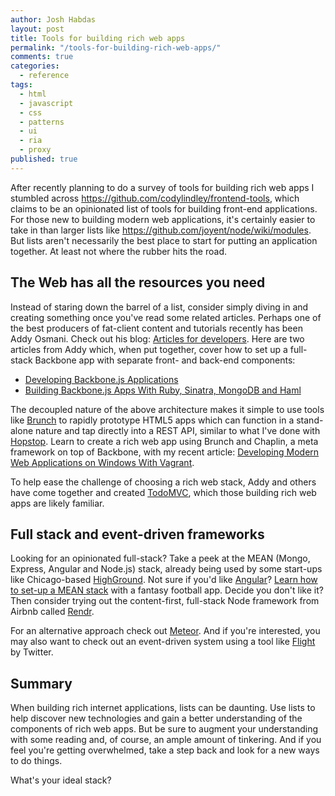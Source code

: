 ```yaml
---
author: Josh Habdas
layout: post
title: Tools for building rich web apps
permalink: "/tools-for-building-rich-web-apps/"
comments: true
categories:
  - reference
tags:
  - html
  - javascript
  - css
  - patterns
  - ui
  - ria
  - proxy
published: true
---
```


After recently planning to do a survey of tools for building rich web apps I stumbled across <https://github.com/codylindley/frontend-tools>, which claims to be an opinionated list of tools for building front-end applications. For those new to building modern web applications, it's certainly easier to take in than larger lists like <https://github.com/joyent/node/wiki/modules>. But lists aren't necessarily the best place to start for putting an application together. At least not where the rubber hits the road.

<!-- more -->

## The Web has all the resources you need

Instead of staring down the barrel of a list, consider simply diving in and creating something once you've read some related articles. Perhaps one of the best producers of fat-client content and tutorials recently has been Addy Osmani. Check out his blog: [Articles for developers][1]. Here are two articles from Addy which, when put together, cover how to set up a full-stack Backbone app with separate front- and back-end components:

- [Developing Backbone.js Applications][2]
- [Building Backbone.js Apps With Ruby, Sinatra, MongoDB and Haml][3]

The decoupled nature of the above architecture makes it simple to use tools like [Brunch][4] to rapidly prototype HTML5 apps which can function in a stand-alone nature and tap directly into a REST API, similar to what I've done with [Hopstop][5]. Learn to create a rich web app using Brunch and Chaplin, a meta framework on top of Backbone, with my recent article: [Developing Modern Web Applications on Windows With Vagrant][6].

To help ease the challenge of choosing a rich web stack, Addy and others have come together and created [TodoMVC][7], which those building rich web apps are likely familiar.

## Full stack and event-driven frameworks

Looking for an opinionated full-stack? Take a peek at the MEAN (Mongo, Express, Angular and Node.js) stack, already being used by some start-ups like Chicago-based <a href="http://www.highground.com/" rel="nofollow">HighGround</a>. Not sure if you'd like [Angular][8]? [Learn how to set-up a MEAN stack][9] with a fantasy football app. Decide you don't like it? Then consider trying out the content-first, full-stack Node framework from Airbnb called [Rendr][12].

For an alternative approach check out [Meteor][10]. And if you're interested, you may also want to check out an event-driven system using a tool like [Flight][11] by Twitter.

## Summary

When building rich internet applications, lists can be daunting. Use lists to help discover new technologies and gain a better understanding of the components of rich web apps. But be sure to augment your understanding with some reading and, of course, an ample amount of tinkering. And if you feel you're getting overwhelmed, take a step back and look for a new ways to do things.

What's your ideal stack?

 [1]: http://addyosmani.com/
 [2]: http://addyosmani.github.io/backbone-fundamentals/
 [3]: http://addyosmani.com/blog/building-backbone-js-apps-with-ruby-sinatra-mongodb-and-haml/
 [4]: http://brunch.io/
 [5]: https://github.com/jhabdas/hopstop
 [6]: /developing-modern-web-applications-on-windows-vagrant/
 [7]: http://todomvc.com/
 [8]: http://angularjs.org/
 [9]: http://www.thinkster.io/pick/GUIDJbpIie/angularjs-tutorial-learn-to-build-modern-web-apps
 [10]: http://www.meteor.com/
 [11]: http://twitter.github.io/flight/
 [12]: https://github.com/airbnb/rendr
